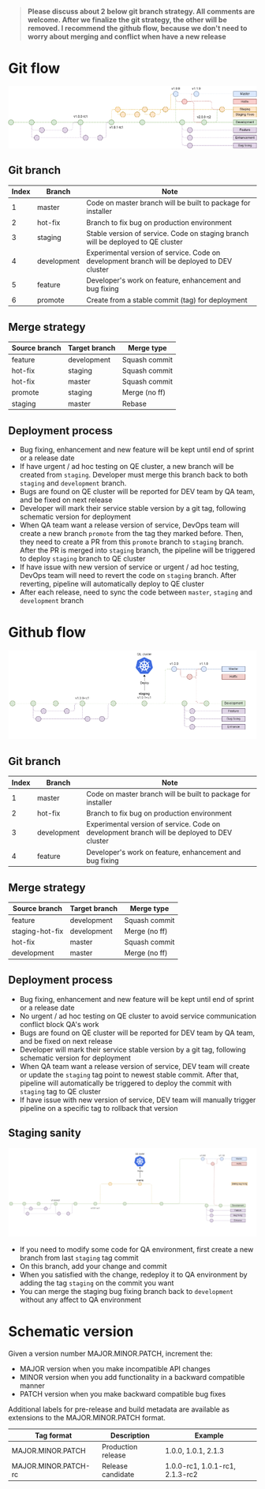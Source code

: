 > **Please discuss about 2 below git branch strategy. All comments are welcome. After we finalize the git strategy, the other will be removed. I recommend the github flow, because we don't need to worry about merging and conflict when have a new release**


# Git flow

![git-flow](/.attachments/git-flow.png)

## Git branch 

| Index | Branch      | Note                                                                                        |
|-------|-------------|---------------------------------------------------------------------------------------------|
| 1     | master      | Code on master branch will be built to package for installer                                |
| 2     | hot-fix     | Branch to fix bug on production environment                                                 |
| 3     | staging     | Stable version of service. Code on staging branch will be deployed to QE cluster            |
| 4     | development | Experimental version of service. Code on development branch will be deployed to DEV cluster |
| 5     | feature     | Developer's work on feature, enhancement and bug fixing                                     |
| 6     | promote     | Create from a stable commit (tag) for deployment                                            |

## Merge strategy

| Source branch | Target branch | Merge type    |
|---------------|---------------|---------------|
| feature       | development   | Squash commit |
| hot-fix       | staging       | Squash commit |
| hot-fix       | master        | Squash commit |
| promote       | staging       | Merge (no ff) |
| staging       | master        | Rebase        |


## Deployment process
- Bug fixing, enhancement and new feature will be kept until end of sprint or a release date
- If have urgent / ad hoc testing on QE cluster, a new branch will be created from `staging`. Developer must merge this branch back to both `staging` and `development` branch. 
- Bugs are found on QE cluster will be reported for DEV team by QA team, and be fixed on next release
- Developer will mark their service stable version by a git tag, following schematic version for deployment
- When QA team want a release version of service, DevOps team will create a new branch `promote` from the tag they marked before. Then, they need to create a PR from this `promote` branch to `staging` branch. After the PR is merged into `staging` branch, the pipeline will be triggered to deploy `staging` branch to QE cluster
- If have issue with new version of service or urgent / ad hoc testing, DevOps team will need to revert the code on `staging` branch. After reverting, pipeline will automatically deploy to QE cluster
- After each release, need to sync the code between `master`, `staging` and `development` branch

# Github flow

![github-flow](/.attachments/github-flow.png)

## Git branch 

| Index | Branch      | Note                                                                                        |
|-------|-------------|---------------------------------------------------------------------------------------------|
| 1     | master      | Code on master branch will be built to package for installer                                |
| 2     | hot-fix     | Branch to fix bug on production environment                                                 |
| 3     | development | Experimental version of service. Code on development branch will be deployed to DEV cluster |
| 4     | feature     | Developer's work on feature, enhancement and bug fixing                                     |

## Merge strategy

| Source branch   | Target branch | Merge type    |
|-----------------|---------------|---------------|
| feature         | development   | Squash commit |
| staging-hot-fix | development   | Merge (no ff) |
| hot-fix         | master        | Squash commit |
| development     | master        | Merge (no ff) |

## Deployment process
- Bug fixing, enhancement and new feature will be kept until end of sprint or a release date
- No urgent / ad hoc testing on QE cluster to avoid service communication conflict block QA's work
- Bugs are found on QE cluster will be reported for DEV team by QA team, and be fixed on next release
- Developer will mark their service stable version by a git tag, following schematic version for deployment
- When QA team want a release version of service, DEV team will create or update the `staging` tag point to newest stable commit. After that, pipeline will automatically be triggered to deploy the commit with `staging` tag to QE cluster
- If have issue with new version of service, DEV team will manually trigger pipeline on a specific tag to rollback that version

## Staging sanity

![staging-sanity](/.attachments/staging-sanity.png)

- If you need to modify some code for QA environment, first create a new branch from last `staging` tag commit
- On this branch, add your change and commit
- When you satisfied with the change, redeploy it to QA environment by adding the tag `staging` on the commit you want
- You can merge the staging bug fixing branch back to `development` without any affect to QA environment

# Schematic version

Given a version number MAJOR.MINOR.PATCH, increment the:
- MAJOR version when you make incompatible API changes
- MINOR version when you add functionality in a backward compatible manner
- PATCH version when you make backward compatible bug fixes

Additional labels for pre-release and build metadata are available as extensions to the MAJOR.MINOR.PATCH format.

| Tag format           | Description        | Example                         |
|----------------------|--------------------|---------------------------------|
| MAJOR.MINOR.PATCH    | Production release | 1.0.0, 1.0.1, 2.1.3             |
| MAJOR.MINOR.PATCH-rc | Release candidate  | 1.0.0-rc1, 1.0.1-rc1, 2.1.3-rc2 |